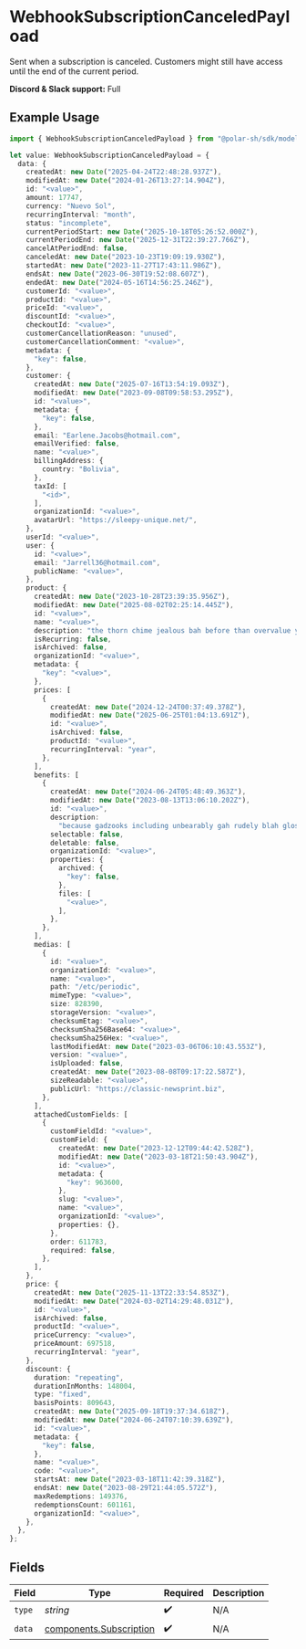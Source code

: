 # WebhookSubscriptionCanceledPayload

Sent when a subscription is canceled.
Customers might still have access until the end of the current period.

**Discord & Slack support:** Full

## Example Usage

```typescript
import { WebhookSubscriptionCanceledPayload } from "@polar-sh/sdk/models/components";

let value: WebhookSubscriptionCanceledPayload = {
  data: {
    createdAt: new Date("2025-04-24T22:48:28.937Z"),
    modifiedAt: new Date("2024-01-26T13:27:14.904Z"),
    id: "<value>",
    amount: 17747,
    currency: "Nuevo Sol",
    recurringInterval: "month",
    status: "incomplete",
    currentPeriodStart: new Date("2025-10-18T05:26:52.000Z"),
    currentPeriodEnd: new Date("2025-12-31T22:39:27.766Z"),
    cancelAtPeriodEnd: false,
    canceledAt: new Date("2023-10-23T19:09:19.930Z"),
    startedAt: new Date("2023-11-27T17:43:11.986Z"),
    endsAt: new Date("2023-06-30T19:52:08.607Z"),
    endedAt: new Date("2024-05-16T14:56:25.246Z"),
    customerId: "<value>",
    productId: "<value>",
    priceId: "<value>",
    discountId: "<value>",
    checkoutId: "<value>",
    customerCancellationReason: "unused",
    customerCancellationComment: "<value>",
    metadata: {
      "key": false,
    },
    customer: {
      createdAt: new Date("2025-07-16T13:54:19.093Z"),
      modifiedAt: new Date("2023-09-08T09:58:53.295Z"),
      id: "<value>",
      metadata: {
        "key": false,
      },
      email: "Earlene.Jacobs@hotmail.com",
      emailVerified: false,
      name: "<value>",
      billingAddress: {
        country: "Bolivia",
      },
      taxId: [
        "<id>",
      ],
      organizationId: "<value>",
      avatarUrl: "https://sleepy-unique.net/",
    },
    userId: "<value>",
    user: {
      id: "<value>",
      email: "Jarrell36@hotmail.com",
      publicName: "<value>",
    },
    product: {
      createdAt: new Date("2023-10-28T23:39:35.956Z"),
      modifiedAt: new Date("2025-08-02T02:25:14.445Z"),
      id: "<value>",
      name: "<value>",
      description: "the thorn chime jealous bah before than overvalue yet",
      isRecurring: false,
      isArchived: false,
      organizationId: "<value>",
      metadata: {
        "key": "<value>",
      },
      prices: [
        {
          createdAt: new Date("2024-12-24T00:37:49.378Z"),
          modifiedAt: new Date("2025-06-25T01:04:13.691Z"),
          id: "<value>",
          isArchived: false,
          productId: "<value>",
          recurringInterval: "year",
        },
      ],
      benefits: [
        {
          createdAt: new Date("2024-06-24T05:48:49.363Z"),
          modifiedAt: new Date("2023-08-13T13:06:10.202Z"),
          id: "<value>",
          description:
            "because gadzooks including unbearably gah rudely blah glossy substantial",
          selectable: false,
          deletable: false,
          organizationId: "<value>",
          properties: {
            archived: {
              "key": false,
            },
            files: [
              "<value>",
            ],
          },
        },
      ],
      medias: [
        {
          id: "<value>",
          organizationId: "<value>",
          name: "<value>",
          path: "/etc/periodic",
          mimeType: "<value>",
          size: 828390,
          storageVersion: "<value>",
          checksumEtag: "<value>",
          checksumSha256Base64: "<value>",
          checksumSha256Hex: "<value>",
          lastModifiedAt: new Date("2023-03-06T06:10:43.553Z"),
          version: "<value>",
          isUploaded: false,
          createdAt: new Date("2023-08-08T09:17:22.587Z"),
          sizeReadable: "<value>",
          publicUrl: "https://classic-newsprint.biz",
        },
      ],
      attachedCustomFields: [
        {
          customFieldId: "<value>",
          customField: {
            createdAt: new Date("2023-12-12T09:44:42.528Z"),
            modifiedAt: new Date("2023-03-18T21:50:43.904Z"),
            id: "<value>",
            metadata: {
              "key": 963600,
            },
            slug: "<value>",
            name: "<value>",
            organizationId: "<value>",
            properties: {},
          },
          order: 611783,
          required: false,
        },
      ],
    },
    price: {
      createdAt: new Date("2025-11-13T22:33:54.853Z"),
      modifiedAt: new Date("2024-03-02T14:29:48.031Z"),
      id: "<value>",
      isArchived: false,
      productId: "<value>",
      priceCurrency: "<value>",
      priceAmount: 697518,
      recurringInterval: "year",
    },
    discount: {
      duration: "repeating",
      durationInMonths: 148004,
      type: "fixed",
      basisPoints: 809643,
      createdAt: new Date("2025-09-18T19:37:34.618Z"),
      modifiedAt: new Date("2024-06-24T07:10:39.639Z"),
      id: "<value>",
      metadata: {
        "key": false,
      },
      name: "<value>",
      code: "<value>",
      startsAt: new Date("2023-03-18T11:42:39.318Z"),
      endsAt: new Date("2023-08-29T21:44:05.572Z"),
      maxRedemptions: 149376,
      redemptionsCount: 601161,
      organizationId: "<value>",
    },
  },
};
```

## Fields

| Field                                                              | Type                                                               | Required                                                           | Description                                                        |
| ------------------------------------------------------------------ | ------------------------------------------------------------------ | ------------------------------------------------------------------ | ------------------------------------------------------------------ |
| `type`                                                             | *string*                                                           | :heavy_check_mark:                                                 | N/A                                                                |
| `data`                                                             | [components.Subscription](../../models/components/subscription.md) | :heavy_check_mark:                                                 | N/A                                                                |